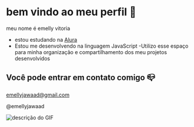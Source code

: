# bem vindo ao meu perfil 💙

meu nome é emelly vitoria

- estou estudando na [Alura](https://www.alura.com.br)
- Estou me desenvolvendo na linguagem JavaScript
-Utilizo esse espaço para minha organização e compartilhamento dos meu projetos desenvolvidos

## Você pode entrar em contato comigo 📪

 emellyjawaad@gmail.com

@emellyjawaad


![descrição do GIF](https://media1.tenor.com/m/xYLfmTiMUFQAAAAC/my-honest-reaction-emma-roberts.gif)
 
